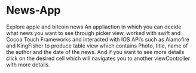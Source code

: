# News-App
Explore apple and bitcoin news
An appliaction in which you can decide what news you want to see through picker view, worked with swift and Cocoa Touch Frameworks and interacted with IOS API’s such as Alamofire and KingFisher to produce table view which contains Photo, title, name of the author and the date of the news. And if you want to see more details click on the desired cell which will navigates you to another viewController with more details.
